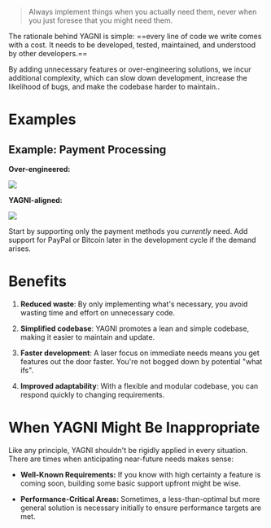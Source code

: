 > Always implement things when you actually need them, never when you just foresee that you might need them.

The rationale behind YAGNI is simple: ==every line of code we write comes with a cost. It needs to be developed, tested, maintained, and understood by other developers.==

By adding unnecessary features or over-engineering solutions, we incur additional complexity, which can slow down development, increase the likelihood of bugs, and make the codebase harder to maintain..
# Examples
## **Example: Payment Processing**

**Over-engineered:**

![](https://substackcdn.com/image/fetch/w_1456,c_limit,f_auto,q_auto:good,fl_progressive:steep/https%3A%2F%2Fsubstack-post-media.s3.amazonaws.com%2Fpublic%2Fimages%2F1026e117-5d09-46ab-afbb-67d046f98985_1302x370.png)


**YAGNI-aligned:**

![](https://substackcdn.com/image/fetch/w_1456,c_limit,f_auto,q_auto:good,fl_progressive:steep/https%3A%2F%2Fsubstack-post-media.s3.amazonaws.com%2Fpublic%2Fimages%2Fb2a83e62-b99c-4760-b929-567ca0c20544_1110x204.png)

Start by supporting only the payment methods you _currently_ need. Add support for PayPal or Bitcoin later in the development cycle if the demand arises.
# Benefits

1. **Reduced waste**: By only implementing what's necessary, you avoid wasting time and effort on unnecessary code.
    
2. **Simplified codebase**: YAGNI promotes a lean and simple codebase, making it easier to maintain and update.
    
3. **Faster development**: A laser focus on immediate needs means you get features out the door faster. You're not bogged down by potential "what ifs".
    
4. **Improved adaptability**: With a flexible and modular codebase, you can respond quickly to changing requirements.

# **When YAGNI Might Be Inappropriate**

Like any principle, YAGNI shouldn't be rigidly applied in every situation. There are times when anticipating near-future needs makes sense:

- **Well-Known Requirements:** If you know with high certainty a feature is coming soon, building some basic support upfront might be wise.
    
- **Performance-Critical Areas:** Sometimes, a less-than-optimal but more general solution is necessary initially to ensure performance targets are met.
